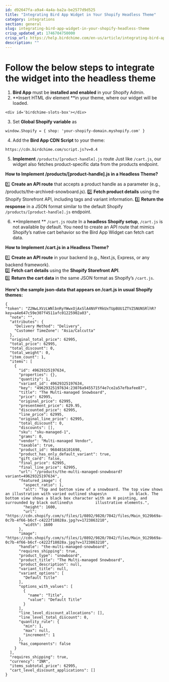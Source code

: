 ```yaml
---
id: d92647fa-a9a4-4a4a-ba2a-be2577d9d525
title: "Integrating Bird App Widget in Your Shopify Headless Theme"
category: integrations
section: general
slug: integrating-bird-app-widget-in-your-shopify-headless-theme
crisp_updated_at: 1746704750000
crisp_url: https://help.birdchime.com/en-us/article/integrating-bird-app-widget-in-your-shopify-headless-theme-2vb8hr/
description: ""
---
```


# Follow the below steps to integrate the widget into the headless theme 

1. **Bird App** must be **installed and enabled** in your Shopify Admin.
2. **Insert HTML div element **in your theme, where our widget will be loaded.
 
```
<div id='birdchime-slots-box'></div>
```
 
3. Set **Global Shopify variable** as
 
```
window.Shopify = { shop: 'your-shopify-domain.myshopify.com' }
```

4. Add the **Bird App CDN Script** to your theme:
 
```
https://cdn.birdchime.com/script.js?v=0.4
```

5. **Implement** `/products/[product-handle].js` route
Just like `/cart.js`, our widget also fetches product-specific data from the products endpoint.

**How to Implement /products/[product-handle].js in a Headless Theme?**

1️⃣ **Create an API route** that accepts a product handle as a parameter (e.g., /products/the-archived-snowboard.js).
2️⃣ **Fetch product details** using the Shopify Storefront API, including tags and variant information.
3️⃣ **Return the response** in a JSON format similar to the default Shopify `/products/[product-handle].js` endpoint.

6. **Implement ** `/cart.js` route
In a **headless Shopify setup**, `/cart.js` is not available by default. You need to create an API route that mimics Shopify’s native cart behavior so the Bird App Widget can fetch cart data.

**How to Implement /cart.js in a Headless Theme?**

1️⃣ **Create an API route** in your backend (e.g., Next.js, Express, or any backend framework).  
2️⃣ **Fetch cart details** using the **Shopify Storefront API**.  
3️⃣ **Return the cart data** in the same JSON format as Shopify’s `/cart.js`.

**Here's the sample json-data that appears on /cart.js in usual Shopify themes:**

```
{  
"token": "Z2NwLXVzLWNlbnRyYWwxOjAxSlA4NVFYRkUxTUpBUU1ZTVZSNUNSRlhR?key=a4e647c59e307f4511afc01225902a03",
  "note": "",
  "attributes": {
    "Delivery Method": "Delivery",
    "Customer TimeZone": "Asia/Calcutta"
  },
  "original_total_price": 62995,
  "total_price": 62995,
  "total_discount": 0,
  "total_weight": 0,
  "item_count": 1,
  "items": [
    {
      "id": 49629325197634,
      "properties": {},
      "quantity": 1,
      "variant_id": 49629325197634,
      "key": "49629325197634:23076a9455715f4e7ce2a57efbafee87",
      "title": "The Multi-managed Snowboard",
      "price": 62995,
      "original_price": 62995,
      "presentment_price": 629.95,
      "discounted_price": 62995,
      "line_price": 62995,
      "original_line_price": 62995,
      "total_discount": 0,
      "discounts": [],
      "sku": "sku-managed-1",
      "grams": 0,
      "vendor": "Multi-managed Vendor",
      "taxable": true,
      "product_id": 9684816101698,
      "product_has_only_default_variant": true,
      "gift_card": false,
      "final_price": 62995,
      "final_line_price": 62995,
      "url": "/products/the-multi-managed-snowboard?variant=49629325197634",
      "featured_image": {
        "aspect_ratio": 1,
        "alt": "Top and bottom view of a snowboard. The top view shows an illustration with varied outlined shapes\n          in black. The bottom view shows a black box character with an H pointing, and surrounded by black outlined\n          illustrative elements.",
        "height": 1600,
        "url": "https://cdn.shopify.com/s/files/1/0892/9820/7042/files/Main_9129b69a-0c7b-4f66-b6cf-c4222f18028a.jpg?v=1723863210",
        "width": 1600
      },
      "image": "https://cdn.shopify.com/s/files/1/0892/9820/7042/files/Main_9129b69a-0c7b-4f66-b6cf-c4222f18028a.jpg?v=1723863210",
      "handle": "the-multi-managed-snowboard",
      "requires_shipping": true,
      "product_type": "snowboard",
      "product_title": "The Multi-managed Snowboard",
      "product_description": null,
      "variant_title": null,
      "variant_options": [
        "Default Title"
      ],
      "options_with_values": [
        {
          "name": "Title",
          "value": "Default Title"
        }
      ],
      "line_level_discount_allocations": [],
      "line_level_total_discount": 0,
      "quantity_rule": {
        "min": 1,
        "max": null,
        "increment": 1
      },
      "has_components": false
    }
  ],
  "requires_shipping": true,
  "currency": "INR",
  "items_subtotal_price": 62995,
  "cart_level_discount_applications": []
}
```
